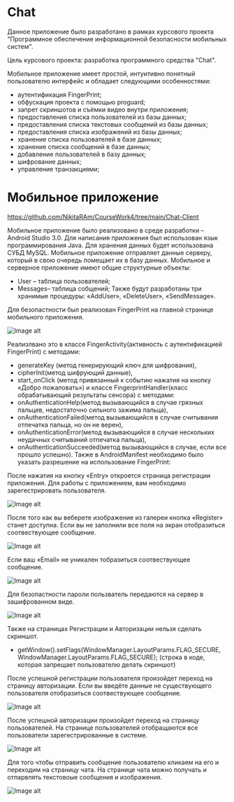 # Chat
Данное приложение было разработано в рамках курсового проекта "Программное обеспечение информационной безопасности мобильных систем".

Цель курсового проекта: разработка программного средства "Chat".

Мобильное приложение имеет простой, интуитивно понятный пользователю интерфейс и обладает следующими особенностями:

+ аутентификация FingerPrint;
+ обфускация проекта с помощью proguard;
+ запрет скриншотов и съёмки видео внутри приложения;
+ предоставления списка пользователей из базы данных;
+ предоставления списка текстовых сообщений из базы данных;
+ предоставления списка изображений из базы данных;
+ хранение списка пользователей в базе данных;
+ хранение списка сообщений в базе данных;
+ добавление пользователей в базу данных;
+ шифрование данных;
+ управление транзакциями;

# Мобильное приложение
https://github.com/NikitaRAm/CourseWork4/tree/main/Chat-Client

Мобильное приложение было реализовано в среде разработки – Android Studio 3.0. Для написания приложения был использован язык программирования Java.
Для хранения данных будет использована СУБД MySQL. Мобильное приложение отправляет данные серверу, который в свою очередь помещает их в базу данных.
Мобильное и серверное приложение имеют общие структурные объекты:
+ User – таблица пользователей;
+ Messages– таблица собщений;
Также будут разработаны три хранимые процедуры: «AddUser», «DeleteUser»,
«SendMessage».

Для безопастности был реализован FingerPrint на главной странице мобильного приложения.

![Image alt](https://github.com/NikitaRAm/CourseWork4/blob/main/images/1.jpg)

Реализлвано это в классе FingerActivity(активность с аутентификацией FingerPrint) с методами: 
+ generateKey (метод генерирующий ключ для шифрования), 
+ cipherInit(метод шифрующий данные), 
+ start_onClick (метод привязанный к событию нажатия на кнопку «Добро пожаловать») 
и классе FingerprintHandler(класс обрабатывающий результаты сенсора) с методами: 
+ onAuthenticationHelp(метод вызывающийся в случае грязных пальцев, недостаточно сильного зажима пальца), 
+ onAuthenticationFailed(метод вызывающийся в случае считывания отпечатка пальца, но он не верен),
+ onAuthenticationError(метод вызывающийся в случае нескольких неудачных считываний отпечатка пальца),
+ onAuthenticationSucceeded(метод вызывающийся в случае, если все прошло успешно).
Также в AndroidManifest необходимо было указать разрешение на использование FingerPrint: <uses-permission android:name="android.permission.USE_FINGERPRINT" />

После нажатия на кнопку «Entry» откроется страница регистрации приложения. Для работы с приложением, вам необходимо зарегестрировать пользователя.

![Image alt](https://github.com/NikitaRAm/CourseWork4/blob/main/images/2.jpg)

После того как вы веберете изображение из галереи кнопка «Register» станет доступна. Если вы не заполнили все поля на экран отобразиться соотвествующее сообщение.

![Image alt](https://github.com/NikitaRAm/CourseWork4/blob/main/images/3.jpg)

Eсли ваш «Email» не уникален тобразиться соотвествующее сообщение.

![Image alt](https://github.com/NikitaRAm/CourseWork4/blob/main/images/4.jpg)

Для безопастности пароли пользватель передаются на сервер в зашифрованном виде. 

![Image alt](https://github.com/NikitaRAm/CourseWork4/blob/main/images/6.jpg)

Также на страницах Регистрации и Авторизации нельзя сделать скриншот.

+ getWindow().setFlags(WindowManager.LayoutParams.FLAG_SECURE, WindowManager.LayoutParams.FLAG_SECURE); (строка в коде, которая запрещает пользователю делать скриншот)

После успешной регистрации пользователя произойдет переход на страницу авторизации. Если вы введёте данные не существующего пользователя отобразиться соотвествующее сообщение.

![Image alt](https://github.com/NikitaRAm/CourseWork4/blob/main/images/5.jpg)

После успешной авторизации произойдет переход на страницу пользователей. На странице пользователей отобращаются все пользователи зарегестрированные в системе.

![Image alt](https://github.com/NikitaRAm/CourseWork4/blob/main/images/7.jpg)

Для того чтобы отправить сообщение пользователю кликаем на его и переходим на страницу чата. На странице чата можно получать и отпарвлять текстовоые сообщения и изображения. 

![Image alt](https://github.com/NikitaRAm/CourseWork4/blob/main/images/8.jpg)


